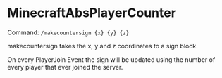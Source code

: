 # MinecraftAbsPlayerCounter

Command:
`/makecountersign {x} {y} {z}`

makecountersign takes the x, y and z coordinates to a sign block.

On every PlayerJoin Event the sign will be updated using the number of every player that ever joined the server.
